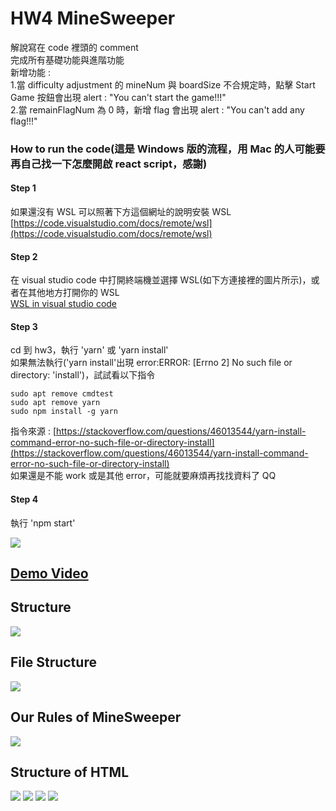 # HW4 MineSweeper

解說寫在 code 裡頭的 comment  
完成所有基礎功能與進階功能  
新增功能 :  
1.當 difficulty adjustment 的 mineNum 與 boardSize 不合規定時，點擊 Start Game 按鈕會出現 alert : "You can't start the game!!!"  
2.當 remainFlagNum 為 0 時，新增 flag 會出現 alert : "You can't add any flag!!!"

### How to run the code(這是 Windows 版的流程，用 Mac 的人可能要再自己找一下怎麼開啟 react script，感謝)

#### Step 1

如果還沒有 WSL 可以照著下方這個網址的說明安裝 WSL  
[https://code.visualstudio.com/docs/remote/wsl](https://code.visualstudio.com/docs/remote/wsl)

#### Step 2

在 visual studio code 中打開終端機並選擇 WSL(如下方連接裡的圖片所示)，或者在其他地方打開你的 WSL  
[WSL in visual studio code](https://drive.google.com/file/d/1dWk2uyd_VTdscSG0E9-0AKgnmh2MUV1R/view?usp=sharing)

#### Step 3

cd 到 hw3，執行 'yarn' 或 'yarn install'  
如果無法執行('yarn install'出現 error:ERROR: [Errno 2] No such file or directory: 'install')，試試看以下指令

    sudo apt remove cmdtest
    sudo apt remove yarn
    sudo npm install -g yarn

指令來源 : [https://stackoverflow.com/questions/46013544/yarn-install-command-error-no-such-file-or-directory-install](https://stackoverflow.com/questions/46013544/yarn-install-command-error-no-such-file-or-directory-install)  
如果還是不能 work 或是其他 error，可能就要麻煩再找找資料了 QQ

#### Step 4

執行 'npm start'

![](https://i.imgur.com/pfsPBRR.png)

## [Demo Video](https://www.youtube.com/watch?v=mDx4bi-rA-Q)

## Structure

![](https://i.imgur.com/noioyH8.png)

## File Structure

![](https://i.imgur.com/LQWxcXW.png)

## Our Rules of MineSweeper

![](https://i.imgur.com/1Di60VR.png)

## Structure of HTML

![](https://i.imgur.com/18fudrr.png)
![](https://i.imgur.com/nLgxGL2.png)
![](https://i.imgur.com/5TwVv4A.png)
![](https://i.imgur.com/BvhORok.png)
